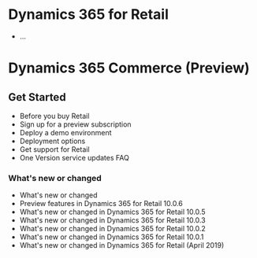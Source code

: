 # Dynamics 365 for Retail
* ...
# Dynamics 365 Commerce (Preview)
## Get Started
* Before you buy Retail
* Sign up for a preview subscription
* Deploy a demo environment
* Deployment options
* Get support for Retail
* One Version service updates FAQ
### What's new or changed
* What's new or changed
* Preview features in Dynamics 365 for Retail 10.0.6
* What's new or changed in Dynamics 365 for Retail 10.0.5
* What's new or changed in Dynamics 365 for Retail 10.0.3
* What's new or changed in Dynamics 365 for Retail 10.0.2
* What's new or changed in Dynamics 365 for Retail 10.0.1
* What's new or changed in Dynamics 365 for Retail (April 2019)
